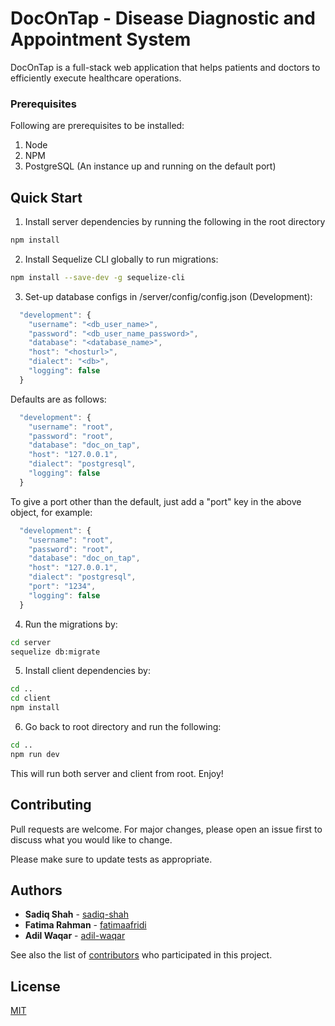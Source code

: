 # DocOnTap - Disease Diagnostic and Appointment System

DocOnTap is a full-stack web application that helps patients and doctors to efficiently execute healthcare operations.

### Prerequisites

Following are prerequisites to be installed:

1. Node
2. NPM
3. PostgreSQL (An instance up and running on the default port)

## Quick Start

1. Install server dependencies by running the following in the root directory

```bash
npm install
```

2. Install Sequelize CLI globally to run migrations:

```bash
npm install --save-dev -g sequelize-cli
```

3. Set-up database configs in /server/config/config.json (Development):

```js
  "development": {
    "username": "<db_user_name>",
    "password": "<db_user_name_password>",
    "database": "<database_name>",
    "host": "<hosturl>",
    "dialect": "<db>",
    "logging": false
  }
```

Defaults are as follows:

```js
  "development": {
    "username": "root",
    "password": "root",
    "database": "doc_on_tap",
    "host": "127.0.0.1",
    "dialect": "postgresql",
    "logging": false
  }
```

To give a port other than the default, just add a "port" key in the above object, for example:

```js
  "development": {
    "username": "root",
    "password": "root",
    "database": "doc_on_tap",
    "host": "127.0.0.1",
    "dialect": "postgresql",
    "port": "1234",
    "logging": false
  }
```

4. Run the migrations by:

```bash
cd server
sequelize db:migrate
```

5. Install client dependencies by:

```bash
cd ..
cd client
npm install
```

6. Go back to root directory and run the following:

```bash
cd ..
npm run dev
```

This will run both server and client from root. Enjoy!

## Contributing

Pull requests are welcome. For major changes, please open an issue first to discuss what you would like to change.

Please make sure to update tests as appropriate.

## Authors

- **Sadiq Shah** - [sadiq-shah](https://github.com/sadiq-shah)
- **Fatima Rahman** - [fatimaafridi](https://github.com/fatimaafridi)
- **Adil Waqar** - [adil-waqar](https://github.com/adil-waqar)

See also the list of [contributors](https://github.com/adil-waqar/docontap/contributors) who participated in this project.

## License

[MIT](https://choosealicense.com/licenses/mit/)
